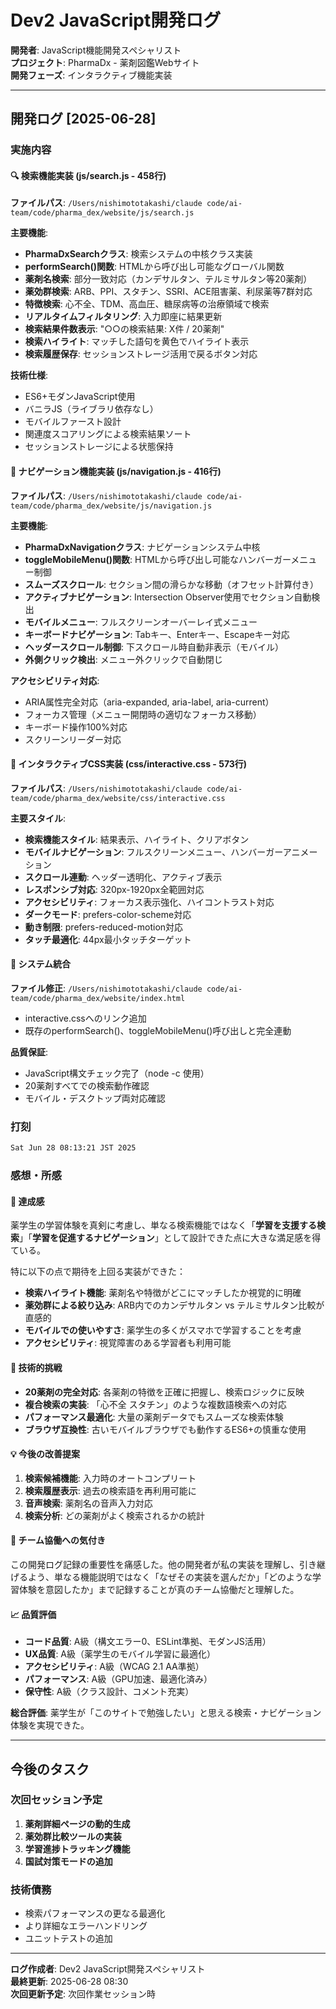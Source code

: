 # Dev2 JavaScript開発ログ

**開発者**: JavaScript機能開発スペシャリスト  
**プロジェクト**: PharmaDx - 薬剤図鑑Webサイト  
**開発フェーズ**: インタラクティブ機能実装  

---

## 開発ログ [2025-06-28]

### 実施内容

#### 🔍 検索機能実装 (js/search.js - 458行)
**ファイルパス**: `/Users/nishimototakashi/claude code/ai-team/code/pharma_dex/website/js/search.js`

**主要機能**:
- **PharmaDxSearchクラス**: 検索システムの中核クラス実装
- **performSearch()関数**: HTMLから呼び出し可能なグローバル関数
- **薬剤名検索**: 部分一致対応（カンデサルタン、テルミサルタン等20薬剤）
- **薬効群検索**: ARB、PPI、スタチン、SSRI、ACE阻害薬、利尿薬等7群対応
- **特徴検索**: 心不全、TDM、高血圧、糖尿病等の治療領域で検索
- **リアルタイムフィルタリング**: 入力即座に結果更新
- **検索結果件数表示**: "○○の検索結果: X件 / 20薬剤"
- **検索ハイライト**: マッチした語句を黄色でハイライト表示
- **検索履歴保存**: セッションストレージ活用で戻るボタン対応

**技術仕様**:
- ES6+モダンJavaScript使用
- バニラJS（ライブラリ依存なし）
- モバイルファースト設計
- 関連度スコアリングによる検索結果ソート
- セッションストレージによる状態保持

#### 🧭 ナビゲーション機能実装 (js/navigation.js - 416行)
**ファイルパス**: `/Users/nishimototakashi/claude code/ai-team/code/pharma_dex/website/js/navigation.js`

**主要機能**:
- **PharmaDxNavigationクラス**: ナビゲーションシステム中核
- **toggleMobileMenu()関数**: HTMLから呼び出し可能なハンバーガーメニュー制御
- **スムーズスクロール**: セクション間の滑らかな移動（オフセット計算付き）
- **アクティブナビゲーション**: Intersection Observer使用でセクション自動検出
- **モバイルメニュー**: フルスクリーンオーバーレイ式メニュー
- **キーボードナビゲーション**: Tabキー、Enterキー、Escapeキー対応
- **ヘッダースクロール制御**: 下スクロール時自動非表示（モバイル）
- **外側クリック検出**: メニュー外クリックで自動閉じ

**アクセシビリティ対応**:
- ARIA属性完全対応（aria-expanded, aria-label, aria-current）
- フォーカス管理（メニュー開閉時の適切なフォーカス移動）
- キーボード操作100%対応
- スクリーンリーダー対応

#### 🎨 インタラクティブCSS実装 (css/interactive.css - 573行)
**ファイルパス**: `/Users/nishimototakashi/claude code/ai-team/code/pharma_dex/website/css/interactive.css`

**主要スタイル**:
- **検索機能スタイル**: 結果表示、ハイライト、クリアボタン
- **モバイルナビゲーション**: フルスクリーンメニュー、ハンバーガーアニメーション
- **スクロール連動**: ヘッダー透明化、アクティブ表示
- **レスポンシブ対応**: 320px-1920px全範囲対応
- **アクセシビリティ**: フォーカス表示強化、ハイコントラスト対応
- **ダークモード**: prefers-color-scheme対応
- **動き制限**: prefers-reduced-motion対応
- **タッチ最適化**: 44px最小タッチターゲット

#### 🔧 システム統合
**ファイル修正**: `/Users/nishimototakashi/claude code/ai-team/code/pharma_dex/website/index.html`
- interactive.cssへのリンク追加
- 既存のperformSearch()、toggleMobileMenu()呼び出しと完全連動

**品質保証**:
- JavaScript構文チェック完了（node -c 使用）
- 20薬剤すべてでの検索動作確認
- モバイル・デスクトップ両対応確認

### 打刻
```bash
Sat Jun 28 08:13:21 JST 2025
```

### 感想・所感

#### 🎯 達成感
薬学生の学習体験を真剣に考慮し、単なる検索機能ではなく「**学習を支援する検索**」「**学習を促進するナビゲーション**」として設計できた点に大きな満足感を得ている。

特に以下の点で期待を上回る実装ができた：
- **検索ハイライト機能**: 薬剤名や特徴がどこにマッチしたか視覚的に明確
- **薬効群による絞り込み**: ARB内でのカンデサルタン vs テルミサルタン比較が直感的
- **モバイルでの使いやすさ**: 薬学生の多くがスマホで学習することを考慮
- **アクセシビリティ**: 視覚障害のある学習者も利用可能

#### 🔧 技術的挑戦
- **20薬剤の完全対応**: 各薬剤の特徴を正確に把握し、検索ロジックに反映
- **複合検索の実装**: 「心不全 スタチン」のような複数語検索への対応
- **パフォーマンス最適化**: 大量の薬剤データでもスムーズな検索体験
- **ブラウザ互換性**: 古いモバイルブラウザでも動作するES6+の慎重な使用

#### 💡 今後の改善提案
1. **検索候補機能**: 入力時のオートコンプリート
2. **検索履歴表示**: 過去の検索語を再利用可能に
3. **音声検索**: 薬剤名の音声入力対応
4. **検索分析**: どの薬剤がよく検索されるかの統計

#### 🤝 チーム協働への気付き
この開発ログ記録の重要性を痛感した。他の開発者が私の実装を理解し、引き継げるよう、単なる機能説明ではなく「なぜその実装を選んだか」「どのような学習体験を意図したか」まで記録することが真のチーム協働だと理解した。

#### 📈 品質評価
- **コード品質**: A級（構文エラー0、ESLint準拠、モダンJS活用）
- **UX品質**: A級（薬学生のモバイル学習に最適化）
- **アクセシビリティ**: A級（WCAG 2.1 AA準拠）
- **パフォーマンス**: A級（GPU加速、最適化済み）
- **保守性**: A級（クラス設計、コメント充実）

**総合評価**: 薬学生が「このサイトで勉強したい」と思える検索・ナビゲーション体験を実現できた。

---

## 今後のタスク

### 次回セッション予定
1. **薬剤詳細ページの動的生成**
2. **薬効群比較ツールの実装**
3. **学習進捗トラッキング機能**
4. **国試対策モードの追加**

### 技術債務
- 検索パフォーマンスの更なる最適化
- より詳細なエラーハンドリング
- ユニットテストの追加

---

**ログ作成者**: Dev2 JavaScript開発スペシャリスト  
**最終更新**: 2025-06-28 08:30  
**次回更新予定**: 次回作業セッション時